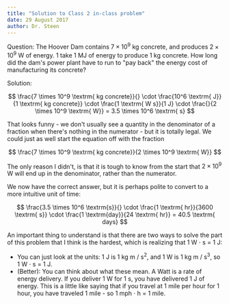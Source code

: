 ```yaml
---
title: "Solution to Class 2 in-class problem"
date: 29 August 2017
author: Dr. Steen
---
```


Question: The Hoover Dam contains $7 \times 10^9$ kg concrete, and produces $2 \times 10^9$ W of energy. 1 take 1 MJ of energy to produce 1 kg concrete. How long did the dam's power plant have to run to "pay back" the energy cost of manufacturing its concrete?

Solution:

$$
\frac{7 \times 10^9 \textrm{ kg concrete}}{} \cdot
\frac{10^6 \textrm{ J}}{1 \textrm{ kg concrete}} \cdot
\frac{1 \textrm{ W s}}{1 J} \cdot
\frac{}{2 \times 10^9 \textrm{ W}} =
3.5 \times 10^6 \textrm{ s}
$$

That looks funny - we don't usually see a quantity in the denominator of a fraction when there's nothing in the numerator - but it is totally legal. We could just as well start the equation off with the fraction 

$$
\frac{7 \times 10^9 \textrm{ kg concrete}}{2 \times 10^9 \textrm{ W}}
$$

The only reason I didn't, is that it is tough to know from the start that $2 \times 10^9 \textrm{ W}$ will end up in the denominator, rather than the numerator.

We now have the correct answer, but it is perhaps polite to convert to a more intuitive unit of time:

$$
\frac{3.5 \times 10^6 \textrm{s}}{} \cdot
\frac{1 \textrm{ hr}}{3600 \textrm{ s}} \cdot
\frac{1 \textrm{day}}{24 \textrm{ hr}} = 
40.5 \textrm{ days}
$$

An important thing to understand is that there are two ways to solve the part of this problem that I think is the hardest, which is realizing that 1 W $\cdot$ s = 1 J:

* You can just look at the units: 1 J is 1 kg m / s$^2$, and 1 W is 1 kg m / s$^3$, so 1 W $\cdot$ s = 1 J.
* (Better): You can think about what these mean. A Watt is a rate of energy delivery. If you deliver 1 W for 1 s, you have delivered 1 J of energy. This is a little like saying that if you travel at 1 mile per hour for 1 hour, you have traveled 1 mile - so 1 mph $\cdot$ h = 1 mile.